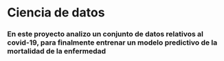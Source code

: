 # Ciencia de datos
### En este proyecto analizo un conjunto de datos relativos al covid-19, para finalmente entrenar un modelo predictivo de la mortalidad de la enfermedad
